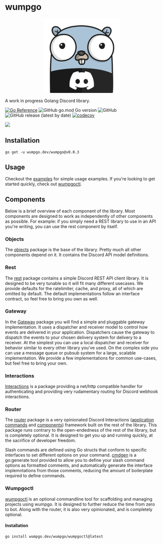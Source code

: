 # wumpgo

<p align="center">
<img src="assets/wumpgo_white.png" width=50% height=50%>
</p>

A work in progress Golang Discord library.

[![Go Reference](https://pkg.go.dev/badge/wumpgo.dev/wumpgo.svg)](https://pkg.go.dev/wumpgo.dev/wumpgo)
![GitHub go.mod Go version](https://img.shields.io/github/go-mod/go-version/Kelwing/wumpgo)
![GitHub](https://img.shields.io/github/license/Kelwing/wumpgo)
![GitHub release (latest by date)](https://img.shields.io/github/v/release/Kelwing/wumpgo)
[![codecov](https://codecov.io/gh/Kelwing/wumpgo/branch/main/graph/badge.svg?token=LBVL76CF41)](https://codecov.io/gh/Kelwing/wumpgo)

[![](https://dcbadge.vercel.app/api/server/eZFEhEH26H)](https://discord.gg/eZFEhEH26H)


## Installation

```
go get -u wumpgo.dev/wumpgo@v0.0.3
```

## Usage

Checkout the [examples](examples/) for simple usage examples.  If you're looking to get started quickly, check out [wumpgoctl](#wumpgoctl).

## Components

Below is a brief overview of each component of the library.  Most components are designed to work as independently of other components as possible.  For example: if you simply need a REST library to use in an API you're writing, you can use the rest component by itself.

### Objects

The [objects](objects/) package is the base of the library.  Pretty much all other components depend on it.  It contains the Discord API model definitions.

### Rest

The [rest](rest/) package contains a simple Discord REST API client library.  It is designed to be very tunable so it will fit many different usecases.  We provide defaults for the ratelimiter, cache, and proxy, all of which are omitted by default.  The default implementations follow an interface contract, so feel free to bring you own as well.

### Gateway

In the [Gateway](gateway/) package you will find a simple and pluggable gateway implementation.  It uses a dispatcher and receiver model to control how events are delivered in your application.  Dispatchers cause the gateway to dispatch the events to your chosen delivery system for delivery to a receiver.  At the simplest you can use a local dispatcher and receiver for behavior similar to every other library you've used.  On the complex side you can use a message queue or pubsub system for a large, scalable implementation.  We provide a few implementations for common use-cases, but feel free to bring your own. 

### Interactions

[Interactions](interactions/) is a package providing a net/http compatible handler for authenticating and providing very rudamentary routing for Discord webhook interactions.

### Router

The [router](router/) package is a very opinionated Discord Interactions ([application commands](https://discord.com/developers/docs/interactions/application-commands) and [components](https://discord.com/developers/docs/interactions/message-components)) framework built on the rest of the library.  This package runs contrary to the open-endedness of the rest of the library, but is completely optional.  It is designed to get you up and running quickly, at the sacrifice of developer freedom.

Slash commands are defined using Go structs that conform to specific interfaces to set different options on your command.  [cmdgen](cmdgen/) is a go:generate tool provided to allow you to define your slash command options as formatted comments, and automatically generate the interface implemntations from those comments, reducing the amount of boilerplate required to define commands.

### Wumpgoctl

[wumpgoctl](wumpgoctl/) is an optional commandline tool for scaffolding and managing projects using wumpgo.  It is designed to further reduce the time from zero to bot.  Along with the router, it is also very opinionated, and is completely optional.

#### Installation

```sh
go install wumpgo.dev/wumpgo/wumpgoctl@latest
```
